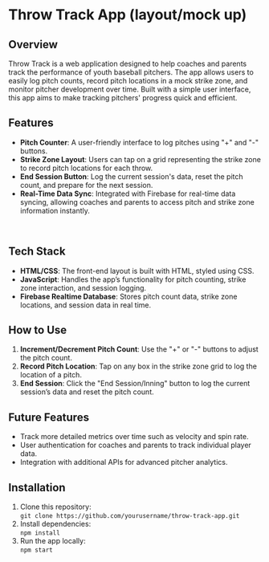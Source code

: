 # Throw Track App (layout/mock up)

## Overview
Throw Track is a web application designed to help coaches and parents track the performance of youth baseball pitchers. The app allows users to easily log pitch counts, record pitch locations in a mock strike zone, and monitor pitcher development over time. Built with a simple user interface, this app aims to make tracking pitchers' progress quick and efficient.

## Features
- **Pitch Counter**: A user-friendly interface to log pitches using "+" and "-" buttons.
- **Strike Zone Layout**: Users can tap on a grid representing the strike zone to record pitch locations for each throw.
- **End Session Button**: Log the current session's data, reset the pitch count, and prepare for the next session.
- **Real-Time Data Sync**: Integrated with Firebase for real-time data syncing, allowing coaches and parents to access pitch and strike zone information instantly.

<img src="">
<img src="">

## Tech Stack
- **HTML/CSS**: The front-end layout is built with HTML, styled using CSS.
- **JavaScript**: Handles the app’s functionality for pitch counting, strike zone interaction, and session logging.
- **Firebase Realtime Database**: Stores pitch count data, strike zone locations, and session data in real time.

## How to Use
1. **Increment/Decrement Pitch Count**: Use the "+" or "-" buttons to adjust the pitch count.
2. **Record Pitch Location**: Tap on any box in the strike zone grid to log the location of a pitch.
3. **End Session**: Click the "End Session/Inning" button to log the current session’s data and reset the pitch count.

## Future Features
- Track more detailed metrics over time such as velocity and spin rate.
- User authentication for coaches and parents to track individual player data.
- Integration with additional APIs for advanced pitcher analytics.

## Installation
1. Clone this repository:  
   `git clone https://github.com/yourusername/throw-track-app.git`
2. Install dependencies:  
   `npm install`
3. Run the app locally:  
   `npm start`


